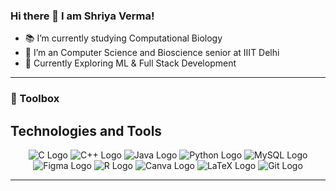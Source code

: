 ### Hi there 👋 I am Shriya Verma!

- 📚 I’m currently studying Computational Biology
- 🏫 I’m an Computer Science and Bioscience senior at IIIT Delhi
- 🤔 Currently Exploring ML & Full Stack Development

---
### 🧰 Toolbox
## Technologies and Tools

<p align="center">
  <img src="https://img.shields.io/badge/c-%2300599C.svg?style=for-the-badge&logo=c&logoColor=white" alt="C Logo" />
  <img src="https://img.shields.io/badge/c++-%2300599C.svg?style=for-the-badge&logo=c%2B%2B&logoColor=white" alt="C++ Logo" />
  <img src="https://img.shields.io/badge/java-%23ED8B00.svg?style=for-the-badge&logo=java&logoColor=white" alt="Java Logo"/>
  <img src="https://img.shields.io/badge/python-3670A0?style=for-the-badge&logo=python&logoColor=ffdd54" alt="Python Logo"/>
  <img src="https://img.shields.io/badge/mysql-%2300f.svg?style=for-the-badge&logo=mysql&logoColor=white" alt="MySQL Logo"/>
  <img src="https://img.shields.io/badge/figma-%23F24E1E.svg?style=for-the-badge&logo=figma&logoColor=white" alt="Figma Logo"/>
  <img src="https://img.shields.io/badge/r-%23276DC3.svg?style=for-the-badge&logo=r&logoColor=white" alt="R Logo"/>
  <img src="https://img.shields.io/badge/canva-%2300C4CC.svg?style=for-the-badge&logo=canva&logoColor=white" alt="Canva Logo"/>
  <img src="https://img.shields.io/badge/latex-%23008080.svg?style=for-the-badge&logo=latex&logoColor=white" alt="LaTeX Logo"/>
  <img src="https://img.shields.io/badge/git-%23F05033.svg?style=for-the-badge&logo=git&logoColor=white" alt="Git Logo"/>
</p>

---
